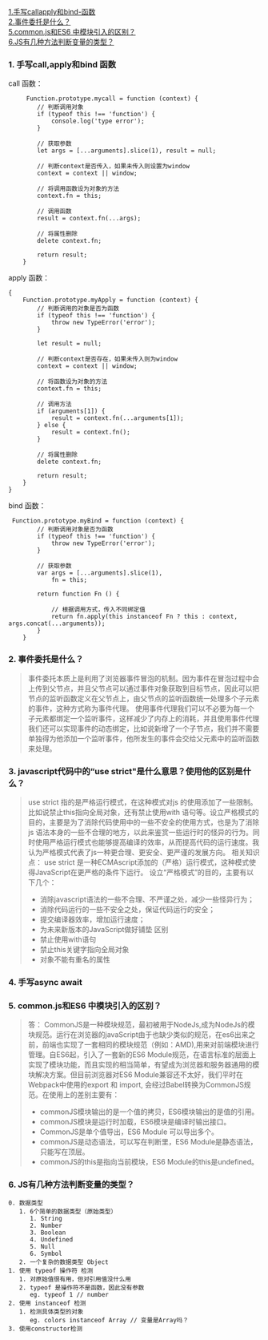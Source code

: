 <!--
 * @Author: hf
 * @Date: 2021-09-13 14:51:25
 * @LastEditTime: 2021-12-10 14:47:38
 * @LastEditors: hf
-->
[1.手写callapply和bind-函数](#1-手写callapply和bind-函数)     
[2.事件委托是什么？](#2-事件委托是什么？)    
[5.common.js和ES6 中模块引入的区别？](#5-commonjs和es6-中模块引入的区别？)   
[6.JS有几种方法判断变量的类型？](#6-js有几种方法判断变量的类型？) 

### 1. 手写call,apply和bind 函数
 call 函数：
```
     Function.prototype.mycall = function (context) {
        // 判断调用对象
        if (typeof this !== 'function') {
            console.log('type error');
        }

        // 获取参数
        let args = [...arguments].slice(1), result = null;

        // 判断context是否传入，如果未传入则设置为window
        context = context || window;
    
        // 将调用函数设为对象的方法
        context.fn = this;

        // 调用函数
        result = context.fn(...args);

        // 将属性删除
        delete context.fn;

        return result;
    }
```

 apply 函数：
```
{
    Function.prototype.myApply = function (context) {
        // 判断调用的对象是否为函数
        if (typeof this !== 'function') {
            throw new TypeError('error');
        }

        let result = null;

        // 判断context是否存在，如果未传入则为window
        context = context || window;

        // 将函数设为对象的方法
        context.fn = this;

        // 调用方法
        if (arguments[1]) {
            result = context.fn(...arguments[1]);
        } else {
            result = context.fn();
        }

        // 将属性删除
        delete context.fn;

        return result;
    }
}
```
bind 函数：
```
 Function.prototype.myBind = function (context) {
        // 判断调用对象是否为函数
        if (typeof this !== 'function') {
            throw new TypeError('error');
        }

        // 获取参数
        var args = [...arguments].slice(1),
            fn = this;
        
        return function Fn () {
            
            // 根据调用方式，传入不同绑定值
            return fn.apply(this instanceof Fn ? this : context, args.concat(...arguments));
        } 
    }
```

### 2. 事件委托是什么？

> 事件委托本质上是利用了浏览器事件冒泡的机制。因为事件在冒泡过程中会上传到父节点，并且父节点可以通过事件对象获取到目标节点，因此可以把节点的监听函数定义在父节点上，由父节点的监听函数统一处理多个子元素的事件，这种方式称为事件代理。
> 使用事件代理我们可以不必要为每一个子元素都绑定一个监听事件，这样减少了内存上的消耗，并且使用事件代理我们还可以实现事件的动态绑定，比如说新增了一个子节点，我们并不需要单独得为他添加一个监听事件，他所发生的事件会交给父元素中的监听函数来处理。

### 3. javascript代码中的“use strict"是什么意思？使用他的区别是什么？
> use strict 指的是严格运行模式，在这种模式对js 的使用添加了一些限制。比如说禁止this指向全局对象，还有禁止使用with 语句等。设立严格模式的目的，主要是为了消除代码使用中的一些不安全的使用方式，也是为了消除js 语法本身的一些不合理的地方，以此来鉴赏一些运行时的怪异的行为。同时使用严格运行模式也能够提高编译的效率，从而提高代码的运行速度。我认为严格模式代表了js一种更合理、更安全、更严谨的发展方向。
> 相关知识点：
> use strict 是一种ECMAscript添加的（严格）运行模式，这种模式使得JavaScript在更严格的条件下运行。
> 设立“严格模式”的目的，主要有以下几个：
>   - 消除javascript语法的一些不合理、不严谨之处，减少一些怪异行为；
>   - 消除代码运行的一些不安全之处，保证代码运行的安全；
>   - 提交编译器效率，增加运行速度；
>   - 为未来新版本的JavaScript做好铺垫
> 区别
>   - 禁止使用with语句
>   - 禁止this关键字指向全局对象
>   - 对象不能有重名的属性

### 4. 手写async await

### 5. common.js和ES6 中模块引入的区别？
> 答： CommonJS是一种模块规范，最初被用于NodeJs,成为NodeJs的模块规范。运行在浏览器的javaScript由于也缺少类似的规范，在es6出来之前，前端也实现了一套相同的模块规范（例如：AMD),用来对前端模块进行管理。自ES6起，引入了一套新的ES6 Module规范，在语言标准的层面上实现了模块功能，而且实现的相当简单，有望成为浏览器和服务器通用的模块解决方案。但目前浏览器对ES6 Module兼容还不太好，我们平时在Webpack中使用的export 和 import, 会经过Babel转换为CommonJS规范。在使用上的差别主要有：
> - commonJS模块输出的是一个值的拷贝，ES6模块输出的是值的引用。
> - commonJS模块是运行时加载，ES6模块是编译时输出接口。
> - CommonJS是单个值导出，ES6 Module 可以导出多个。
> - commonJS是动态语法，可以写在判断里，ES6 Module是静态语法，只能写在顶层。
> - commonJS的this是指向当前模块，ES6 Module的this是undefined。

### 6. JS有几种方法判断变量的类型？   
    0. 数据类型
       1. 6个简单的数据类型（原始类型）
          1. String
          2. Number
          3. Boolean
          4. Undefined
          5. Null
          6. Symbol
       2. 一个复杂的数据类型 Object
    1. 使用 typeof 操作符 检测
       1. 对原始值很有用，但对引用值没什么用
       2. typeof 是操作符不是函数，因此没有参数
          eg. typeof 1 // number 
    2. 使用 instanceof 检测
       1. 检测具体类型的对象
          eg. colors instanceof Array // 变量是Array吗？
    3. 使用constructor检测





